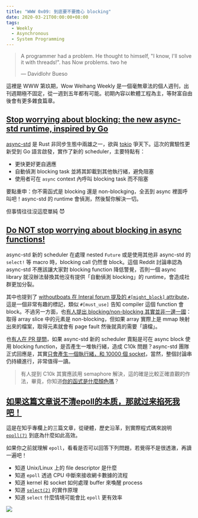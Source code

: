 ```yaml
---
title: "WWW 0x09: 到底要不要擔心 blocking"
date: 2020-03-21T00:00:00+08:00
tags:
  - Weekly
  - Asynchronous
  - System Programming
---
```


> A programmer had a problem. He thought to himself, "I know, I'll solve it with threads!". has Now problems. two he
>
> — Davidlohr Bueso

這裡是 WWW 第玖期，Wow Weihang Weekly 是一個毫無章法的個人週刊，出刊週期極不固定，從一週到五年都有可能。初期內容以軟體工程為主，等財富自由後會有更多雜食篇章。

## [Stop worrying about blocking: the new async-std runtime, inspired by Go](https://async.rs/blog/stop-worrying-about-blocking-the-new-async-std-runtime/)

[async-std](async.rs) 是 Rust 非同步生態中兩雄之一，欲與 [tokio](tokio.rs) 爭天下。這次的實驗性更新受到 Go 語言啟發，實作了新的 scheduler，主要特點有：

- 更快更好更自適應
- 自動偵測 blocking task 並將其卸載到其他執行緒，避免阻塞
- 使用者可在 `async` context 內呼叫 blocking task 而不阻塞

要點重申：你不需函式是 blocking 還是 non-blockging，全丟到 async 裡面呼叫吧！async-std 的 runtime 會偵測，然後幫你解決一切。

但事情往往沒這麼單純 😈

## [Do NOT stop worrying about blocking in async functions!](https://www.reddit.com/r/rust/comments/ebpzqx)

async-std 新的 scheduler 在處理 nested `Future` 或是使用其他非 async-std 的 `select!` 等 macro 時，blocking call 仍然會 block。這個 Reddit 討論串認為 async-std 不應該讓大家對 blocking function 降低警覺，否則一個 async library 就沒辦法替換其他沒有提供「自動偵測 blocking」的 runtime，會造成社群更加分裂。

其中也提到了 [withoutboats 在 Interal forum 提及的 `#[might_block]` attribute](https://internals.rust-lang.org/t/warning-when-calling-a-blocking-function-in-an-async-context/11440)，這是一個非常有趣的標記，類似 `#[must_use]` 告知 compiler 這個 function 會 block。不過另一方面，也[有人提出 blocking/non-blocking 其實並非一邊一國](https://www.reddit.com/r/rust/comments/ebpzqx/do_not_stop_worrying_about_blocking_in_async/fb6ux8b)：取得 array slice 中的元素是 non-blocking，但如果 array 實際上是 mmap 映射出來的檔案，取得元素就會有 page fault 然後就真的需要「讀檔」。

也[有人在 PR 提問](https://github.com/async-rs/async-std/pull/631#issuecomment-566313245)，如果 async-std 新的 scheduler 賣點是可在 async block 使用 blocking function，是否產生一堆執行緒，造成 C10k 問題？async-std 團隊正式回應是，其實[只會產生一個執行緒，和 10000 個 socket](https://github.com/async-rs/async-std/pull/631#issuecomment-566657299)，當然，整個討論串仍持續進行，非常值得一讀。

> 有人提到 C10k 其實應該用 semaphore 解決，這的確是比較正確直觀的作法，畢竟，你知道[你的函式是什麼顏色嗎](https://journal.stuffwithstuff.com/2015/02/01/what-color-is-your-function/)？

## [如果这篇文章说不清epoll的本质，那就过来掐死我吧！](https://zhuanlan.zhihu.com/p/63179839)

這是在知乎專欄上的三篇文章，從硬體，歷史沿革，到實際程式碼來說明 [`epoll(7)`][] 到底為什麼如此高效。

如果你之前就理解 `epoll`，看看是否可以回答下列問題，若覺得不是很透澈，再讀一遍吧！

- 知道 Unix/Linux 上的 file descriptor 是什麼
- 知道 `epoll` 透過 CPU 中斷來接收網卡數據的流程
- 知道 kernel 和 socket 如何處理 buffer 來喚醒 process
- 知道 [`select(2)`][] 的實作原理
- 知道 `select` 什麼情境可能會比 `epoll` 更有效率

[`epoll(7)`]: http://man7.org/linux/man-pages/man7/epoll.7.html
[`select(2)`]: http://man7.org/linux/man-pages/man2/select.2.html

![](https://pic4.zhimg.com/80/v2-696b131cae434f2a0b5ab4d6353864af_hd.jpg)
